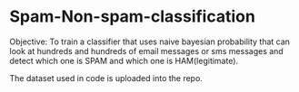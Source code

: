 # Spam-Non-spam-classification

Objective:
To train a classifier that uses naive bayesian probability that can look at hundreds and hundreds of email messages or sms messages and detect which one is SPAM and which one is HAM(legitimate).

The dataset used in code is uploaded into the repo.
 

